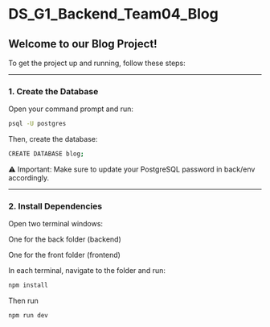 # DS_G1_Backend_Team04_Blog

## Welcome to our Blog Project!

To get the project up and running, follow these steps:

---

### 1. Create the Database

Open your command prompt and run:

```bash
psql -U postgres
```
Then, create the database:
```bash
CREATE DATABASE blog;
```
⚠️ Important: Make sure to update your PostgreSQL password in back/env accordingly.

---
### 2. Install Dependencies

Open two terminal windows:

One for the back folder (backend)

One for the front folder (frontend)

In each terminal, navigate to the folder and run:
```bash
npm install
```
Then run 
```bash
npm run dev
```
